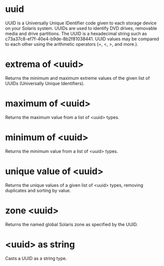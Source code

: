 # uuid

UUID is a Universally Unique IDentifier code given to each storage device on your Solaris system. UUIDs are used to identify DVD drives, removable media and drive partitions. The UUID is a  hexadecimal string such as c73a37c8-ef7f-40e4-b9de-8b2f81038441. UUID values may be compared to each other using the arithmetic operators (=, &lt;, &gt;, and more.).

# extrema of &lt;uuid&gt;

Returns the minimum and maximum extreme values of the given list of UUIDs (Universally Unique Identifiers).

# maximum of &lt;uuid&gt;

Returns the maximum value from a list of &lt;uuid&gt; types.

# minimum of &lt;uuid&gt;

Returns the minimum value from a list of &lt;uuid&gt; types.

# unique value of &lt;uuid&gt;

Returns the unique values of a given list of &lt;uuid&gt; types, removing duplicates and sorting by value.

# zone &lt;uuid&gt;

Returns the named global Solaris zone as specified by the UUID.

# &lt;uuid&gt; as string

Casts a UUID as a string type.
